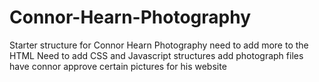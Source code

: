 # Connor-Hearn-Photography
Starter structure for Connor Hearn Photography 
need to add more to the HTML
Need to add CSS and Javascript structures
add photograph files 
have connor approve certain pictures for his website

